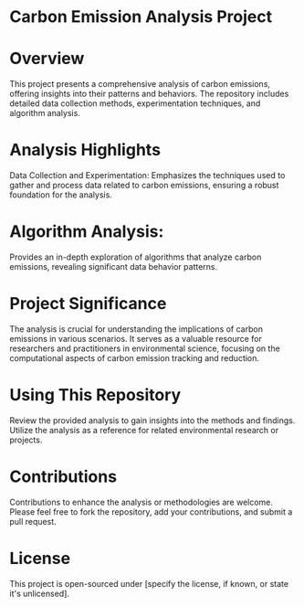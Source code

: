 # Carbon Emission Analysis Project
# Overview
This project presents a comprehensive analysis of carbon emissions, offering insights into their patterns and behaviors. The repository includes detailed data collection methods, experimentation techniques, and algorithm analysis.

# Analysis Highlights
Data Collection and Experimentation: Emphasizes the techniques used to gather and process data related to carbon emissions, ensuring a robust foundation for the analysis.
# Algorithm Analysis: 
Provides an in-depth exploration of algorithms that analyze carbon emissions, revealing significant data behavior patterns.
# Project Significance
The analysis is crucial for understanding the implications of carbon emissions in various scenarios.
It serves as a valuable resource for researchers and practitioners in environmental science, focusing on the computational aspects of carbon emission tracking and reduction.
# Using This Repository
Review the provided analysis to gain insights into the methods and findings.
Utilize the analysis as a reference for related environmental research or projects.
# Contributions
Contributions to enhance the analysis or methodologies are welcome. Please feel free to fork the repository, add your contributions, and submit a pull request.
# License
This project is open-sourced under [specify the license, if known, or state it's unlicensed].
